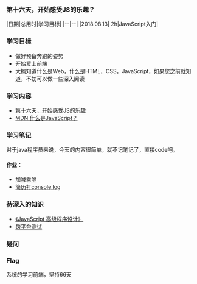 ### 第十六天，开始感受JS的乐趣？

|日期|总用时|学习目标|
|--|--|
|2018.08.13| 2h|JavaScript入门|

### 学习目标
- 做好预备奔跑的姿势
- 开始爱上前端
- 大概知道什么是Web，什么是HTML，CSS，JavaScript，如果您之前就知道，不妨可以做一些深入阅读

### 学习内容
- [第十六天，开始感受JS的乐趣](http://ife.baidu.com/course/detail/id/45)
- [MDN 什么是JavaScript？](https://developer.mozilla.org/zh-CN/docs/Learn/JavaScript/First_steps/What_is_JavaScript)

### 学习笔记
对于java程序员来说，今天的内容很简单，就不记笔记了，直接code吧。

#### 作业：
- [加减乘除](https://codepen.io/mumubin/pen/KBEgzB)
- [简历打console.log](https://codepen.io/mumubin/pen/zLbKqQ)


### 待深入的知识
- [《JavaScript 高级程序设计》](https://book.douban.com/subject/10546125/)
- [跨平台测试](https://developer.mozilla.org/en-US/docs/Learn/Tools_and_testing/Cross_browser_testing)

### 疑问

### Flag
系统的学习前端，坚持66天
